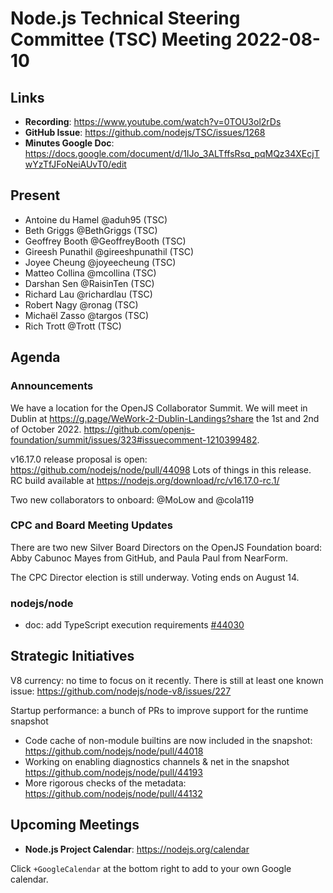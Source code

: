# Node.js Technical Steering Committee (TSC) Meeting 2022-08-10

## Links

* **Recording**: <https://www.youtube.com/watch?v=0TOU3ol2rDs>
* **GitHub Issue**: <https://github.com/nodejs/TSC/issues/1268>
* **Minutes Google Doc**: <https://docs.google.com/document/d/1IJo_3ALTffsRsq_pqMQz34XEcjTwYzTfJFoNeiAUvT0/edit>

## Present

* Antoine du Hamel @aduh95 (TSC)
* Beth Griggs @BethGriggs (TSC)
* Geoffrey Booth @GeoffreyBooth (TSC)
* Gireesh Punathil @gireeshpunathil (TSC)
* Joyee Cheung @joyeecheung (TSC)
* Matteo Collina @mcollina (TSC)
* Darshan Sen @RaisinTen (TSC)
* Richard Lau @richardlau (TSC)
* Robert Nagy @ronag (TSC)
* Michaël Zasso @targos (TSC)
* Rich Trott @Trott (TSC)

## Agenda

### Announcements

We have a location for the OpenJS Collaborator Summit. We will meet in Dublin at <https://g.page/WeWork-2-Dublin-Landings?share> the 1st and 2nd of October 2022.
<https://github.com/openjs-foundation/summit/issues/323#issuecomment-1210399482>.

v16.17.0 release proposal is open: <https://github.com/nodejs/node/pull/44098>
Lots of things in this release. RC build available at <https://nodejs.org/download/rc/v16.17.0-rc.1/>

Two new collaborators to onboard: @MoLow and @cola119

### CPC and Board Meeting Updates

There are two new Silver Board Directors on the OpenJS Foundation board: Abby Cabunoc Mayes from GitHub, and Paula Paul from NearForm.

The CPC Director election is still underway. Voting ends on August 14.

### nodejs/node

* doc: add TypeScript execution requirements [#44030](https://github.com/nodejs/node/pull/44030)

## Strategic Initiatives

V8 currency: no time to focus on it recently. There is still at least one known issue: <https://github.com/nodejs/node-v8/issues/227>

Startup performance: a bunch of PRs to improve support for the runtime snapshot

* Code cache of non-module builtins are now included in the snapshot: <https://github.com/nodejs/node/pull/44018>
* Working on enabling diagnostics channels & net in the snapshot <https://github.com/nodejs/node/pull/44193>
* More rigorous checks of the metadata: <https://github.com/nodejs/node/pull/44132>

## Upcoming Meetings

* **Node.js Project Calendar**: <https://nodejs.org/calendar>

Click `+GoogleCalendar` at the bottom right to add to your own Google calendar.

